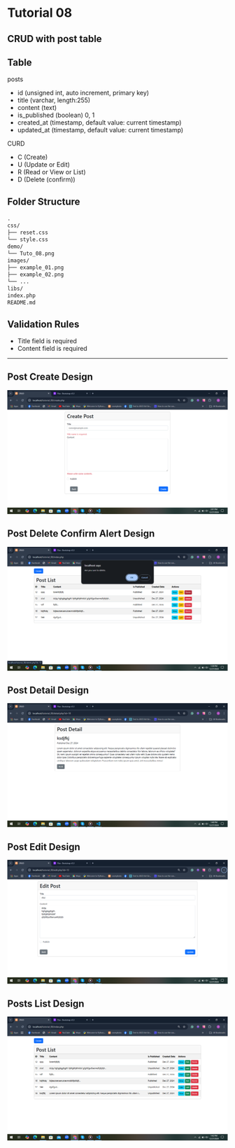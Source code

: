 # Tutorial 08

## CRUD with post table

## Table

posts
- id (unsigned int, auto increment, primary key)
- title (varchar, length:255)
- content (text)
- is_published (boolean) 0, 1
- created_at (timestamp, default value: current timestamp)
- updated_at (timestamp, default value: current timestamp)

CURD
- C  (Create)
- U  (Update or Edit)
- R  (Read or View or List)
- D  (Delete (confirm))

## Folder Structure
```
.
css/
├── reset.css
└── style.css
demo/
└── Tuto_08.png
images/
├── example_01.png
├── example_02.png
└── ...
libs/
index.php
README.md
```

## Validation Rules
- Title field is required
- Content field is required

<hr>

## Post Create Design
![post_create.png](demo/post_create.png)

## Post Delete Confirm Alert Design
![post_delete_confirm_alert.png](demo/post_delete_confirm_alert.png)

## Post Detail Design

![post_detial.png](demo/post_detial.png)

## Post Edit Design

![post_edit.png](demo/post_edit.png)

## Posts List Design

![post_list.png](demo/post_list.png)
